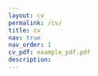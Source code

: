 ```yaml
---
layout: cv
permalink: /cv/
title: cv
nav: true
nav_order: 1
cv_pdf: example_pdf.pdf
description: 
---
```

